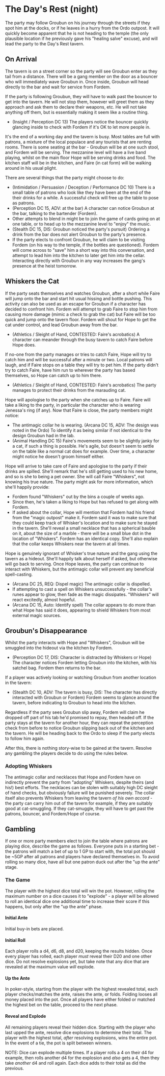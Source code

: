 # The Day's Rest (night)

The party may follow Groubun on his journey through the streets if they spot him at the docks, or if he leaves in a hurry from the Ordo outpost.
It will quickly become apparent that he is not heading to the temple (the only plausible location if he previously gave his "healing salve" excuse), and will lead the party to the Day's Rest tavern.

## On Arrival

The tavern is on a street corner so the party will see Groubun enter as they tail from a distance.
There will be a gang member on the door as a bouncer who will immediately wave Groubun in.
Once inside, Groubun will head directly to the bar and wait for service from Fordem.

If the party is following Groubun, they will have to walk past the bouncer to get into the tavern.
He will not stop them, however will greet them as they approach and ask them to declare their weapons, etc.
He will not take anything off them, but is essentially making it seem like a routine thing.

- (Insight / Perception DC 13) The players notice the bouncer quickly glancing inside to check with Fordem if it's OK to let more people in.

It's the end of a working day and the tavern is busy.
Most tables are full with patrons, a mixture of the local populace and any tourists that are renting rooms.
There is some seating at the bar - Groubun will be at one such stool, and Fordem will be serving.
The mezzanine level will have a live band playing, whilst on the main floor Hope will be serving drinks and food.
The kitchen staff will be in the kitchen, and Faire (in cat form) will be walking around in his usual plight.

There are several things that the party might choose to do:

- (Intimidation / Persuasion / Deception / Performance DC 10) There is a small table of patrons who look like they have been at the end of the their drinks for a while. A successful check will free up the table to pose as patrons.
- (Perception DC 15, ADV: at the bar) A character can notice Groubun at the bar, talking to the bartender (Fordem).
- Other attempts to blend in might be to join the game of cards going on at one table, or to head up to the mezzanine level to "enjoy" the music.
- (Stealth DC 15, DIS: Groubun noticed the party's pursuit) Ordering a drink from the bar does not alert Groubun to the party's presence.
- If the party elects to confront Groubun, he will claim to be visiting Fordem (on his way to the temple, if the bottles are questioned). Fordem will come across to "save" him a short way into this conversation, and attempt to lead him into the kitchen to later get him into the cellar. Interacting directly with Groubun in any way increases the gang's presence at the heist tomorrow.

## Whiskers the Cat

If the party seats themselves and watches Groubun, after a short while Faire will jump onto the bar and start hit usual hissing and bottle pushing.
This activity can also be used as an escape for Groubun if a character has decided to confront him.
Fordem will attempt to grab Faire to stop him from causing more damage (mimic a check to grab the cat) but Faire will be too quick and jump onto the tavern floor.
Fordem will shout for Hope to get the cat under control, and lead Groubun away from the bar.

- (Athletics / Sleight of Hand, CONTESTED: Faire's acrobatics) A character can meander through the busy tavern to catch Faire before Hope does.

If no-one from the party manages or tries to catch Faire, Hope will try to catch him and will be successful after a minute or two.
Local patrons will laugh, and if Faire stops on a table they will try to pet him.
If the party didn't try to catch Faire, have him run to wherever the party has based themselves, so Hope can catch up to him there.

- (Athletics / Sleight of Hand, CONTESTED: Faire's acrobatics) The party manages to protect their drinks from the marauding cat.

Hope will apologise to the party when she catches up to Faire.
Faire will take a liking to the party, in particular the character who is wearing Jenessa's ring (if any).
Now that Faire is close, the party members might notice:

- The antimagic collar he is wearing. (Arcana DC 15, ADV: The design was noted in the Ordo) To identify it as being similar if not identical to the design Groubun had in the lab.
- (Animal Handling DC 15) Faire's movements seem to be slightly janky for a cat, if such a thing is possible. He's agile, but doesn't seem to settle on the table like a normal cat does for example. Over time, a character might notice he doesn't groom himself either.

Hope will arrive to take care of Faire and apologise to the party if their drinks are spilled.
She'll remark that he's still getting used to his new home, and so is she to being a pet owner.
She will call Faire "Whiskers", not knowing his true nature.
The party might ask for more information, which she'll happily provide:

- Fordem found "Whiskers" out by the bins a couple of weeks ago.
- Since then, he's taken a liking to Hope but has refused to get along with Fordem.
- If asked about the collar, Hope will mention that Fordem had his friend from the "magic outpost" make it. Fordem said it was to make sure that they could keep track of Whisker's location and to make sure he stayed in the tavern. She'll reveal a small necklace that has a spherical bauble on it, about the size of a marble - there will be a small blue dot in the location of "Whiskers". Fordem has an identical copy. She'll also explain that the collar keeps Whiskers near the tavern at all times.

Hope is genuinely ignorant of Whisker's true nature and the gang using the tavern as a hideout. She'll happily talk about herself if asked, but otherwise will go back to serving.
Once Hope leaves, the party can continue to interact with Whiskers, but the antimagic collar will prevent any beneficial spell-casting.

- (Arcana DC 25, REQ: Dispel magic) The antimagic collar is dispelled.
- If attempting to cast a spell on Whiskers unsuccessfully - the collar's runes appear to glow, then fade as the magic dissipates. "Whiskers" will react excitedly, almost hopeful.
- (Arcana DC 15, Auto: Identify spell) The collar appears to do more than what Hope has said it does, appearing to shield Whiskers from most external magic sources.

## Groubun's Disappearance

Whilst the party interacts with Hope and "Whiskers", Groubun will be smuggled into the hideout via the kitchen by Fordem.

- (Perception DC 17, DIS: Character is distracted by Whiskers or Hope) The character notices Fordem letting Groubun into the kitchen, with his satchel bag. Fordem then returns to the bar.

If a player was actively looking or watching Groubun from another location in the tavern:

- (Stealth DC 10, ADV: The tavern is busy, DIS: The character has directly interacted with Groubun or Fordem) Fordem seems to glance around the tavern, before indicating to Groubun to head into the kitchen.

Regardless if the party sees Groubun slip away, Fordem will claim he dropped off part of his tab he'd promised to repay, then headed off.
If the party stays at the tavern for another hour, they can repeat the perception check from before to notice Groubun slipping back out of the kitchen and the tavern.
He will be heading back to the Ordo to sleep if the party elects to follow him again.

After this, there is nothing story-wise to be gained at the tavern.
Resolve any gambling the players decide to do using the rules below.

### Adopting Whiskers

The antimagic collar and necklaces that Hope and Fordem have on indirectly prevent the party from "adopting" Whiskers, despite theirs (and his!) best efforts.
The necklaces can be stolen with suitably high DC sleight of hand checks, but obviously failure will be punished severely.
The collar itself also prevents Whiskers from leaving the tavern _of his own accord_ - the party can carry him out of the tavern for example, if they are suitably good at cat-smuggling.
If they cat-smuggle, they will have to get past the patrons, bouncer, and Fordem/Hope of course.

## Gambling

If one or more party members elect to join the table where patrons are playing dice, describe the game as follows.
Everyone puts in a starting bet - the patrons will match a bet of up to 1 GP to start with, the total pot should be ~5GP after all patrons and players have declared themselves in.
To avoid rolling so many dice, have all but one patron duck out after the "up the ante" stage.

### The Game

The player with the highest dice total will win the pot.
However, rolling the maximum number on a dice causes it to "explode" - a player will be allowed to roll an identical dice one additional time to increase their score if this happens, but only after the "up the ante" phase.

#### Initial Ante

Initial buy-in bets are placed.

#### Initial Roll

Each player rolls a d4, d6, d8, and d20, keeping the results hidden.
Once every player has rolled, each player _must_ reveal their D20 and one other dice.
Do not resolve explosions yet, but take note that any dice that are revealed at the maximum value _will_ explode.

#### Up the Ante

In poker-style, starting from the player with the highest revealed total, each player checks/matches the ante, raises the ante, or folds.
Folding looses all money placed into the pot.
Once all players have either folded or matched the highest bet on the table, proceed to the next phase.

#### Reveal and Explode

All remaining players reveal their hidden dice.
Starting with the player who last upped the ante, resolve dice explosions to determine their total.
The player with the highest total, _after_ resolving explosions, wins the entire pot.
In the event of a tie, the pot is split between winners.

NOTE: Dice can explode multiple times. If a player rolls a 4 on their d4 for example, then rolls another d4 for the explosion and _also_ gets a 4, then they take _another_ d4 and roll again. Each dice adds to their total as did the previous.
